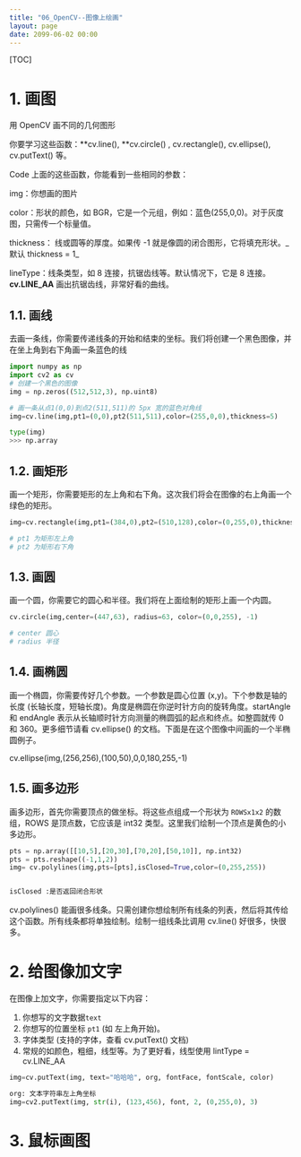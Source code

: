 ```yaml
---
title: "06_OpenCV--图像上绘画"
layout: page
date: 2099-06-02 00:00
---
```



[TOC]


# 1. 画图

用 OpenCV 画不同的几何图形

你要学习这些函数：**cv.line(), **cv.circle() , cv.rectangle(), cv.ellipse(), cv.putText() 等。

Code
上面的这些函数，你能看到一些相同的参数：

img：你想画的图片

color：形状的颜色，如 BGR，它是一个元组，例如：蓝色(255,0,0)。对于灰度图，只需传一个标量值。

thickness： 线或圆等的厚度。如果传 -1 就是像圆的闭合图形，它将填充形状。_ 默认 thickness = 1_

lineType：线条类型，如 8 连接，抗锯齿线等。默认情况下，它是 8 连接。**cv.LINE_AA** 画出抗锯齿线，非常好看的曲线。

## 1.1. 画线
去画一条线，你需要传递线条的开始和结束的坐标。我们将创建一个黑色图像，并在坐上角到右下角画一条蓝色的线


```python
import numpy as np
import cv2 as cv
# 创建一个黑色的图像
img = np.zeros((512,512,3), np.uint8)

# 画一条从点1(0,0)到点2(511,511)的 5px 宽的蓝色对角线
img=cv.line(img,pt1=(0,0),pt2(511,511),color=(255,0,0),thickness=5)

type(img)
>>> np.array
```

## 1.2. 画矩形
画一个矩形，你需要矩形的左上角和右下角。这次我们将会在图像的右上角画一个绿色的矩形。

```python 
img=cv.rectangle(img,pt1=(384,0),pt2=(510,128),color=(0,255,0),thickness=3)

# pt1 为矩形左上角
# pt2 为矩形右下角
```
## 1.3. 画圆
画一个圆，你需要它的圆心和半径。我们将在上面绘制的矩形上画一个内圆。

```python
cv.circle(img,center=(447,63), radius=63, color=(0,0,255), -1)

# center 圆心
# radius 半径
```
## 1.4. 画椭圆
画一个椭圆，你需要传好几个参数。一个参数是圆心位置 (x,y)。下个参数是轴的长度 (长轴长度，短轴长度)。角度是椭圆在你逆时针方向的旋转角度。startAngle 和 endAngle 表示从长轴顺时针方向测量的椭圆弧的起点和终点。如整圆就传 0 和 360。更多细节请看 cv.ellipse() 的文档。下面是在这个图像中间画的一个半椭圆例子。

cv.ellipse(img,(256,256),(100,50),0,0,180,255,-1)

## 1.5. 画多边形

画多边形，首先你需要顶点的做坐标。将这些点组成一个形状为 `ROWSx1x2` 的数组，ROWS 是顶点数，它应该是 int32 类型。这里我们绘制一个顶点是黄色的小多边形。

```python
pts = np.array([[10,5],[20,30],[70,20],[50,10]], np.int32)
pts = pts.reshape((-1,1,2))
img= cv.polylines(img,pts=[pts],isClosed=True,color=(0,255,255))


isClosed :是否返回闭合形状
```

cv.polylines() 能画很多线条。只需创建你想绘制所有线条的列表，然后将其传给这个函数。所有线条都将单独绘制。绘制一组线条比调用 cv.line() 好很多，快很多。

# 2. 给图像加文字

在图像上加文字，你需要指定以下内容：

1. 你想写的文字数据`text`
2. 你想写的位置坐标 `pt1` (如 左上角开始)。
3. 字体类型 (支持的字体，查看 cv.putText() 文档)
4. 常规的如颜色，粗细，线型等。为了更好看，线型使用 lintType = cv.LINE_AA

```python
img=cv.putText(img, text="哈哈哈", org, fontFace, fontScale, color)

org: 文本字符串左上角坐标
img=cv2.putText(img, str(i), (123,456), font, 2, (0,255,0), 3)
```


# 3. 鼠标画图



